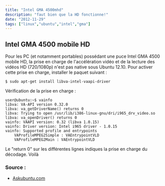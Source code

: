 ```yaml
---
title: "Intel GMA 4500mhd"
description: "faut bien que la HD fonctionne!"
date: "2012-11-29"
tags: ["linux","ubuntu","intel","gma"]
---
```


## Intel GMA 4500 mobile HD


Pour les PC (et notamment portables) possédant une puce Intel GMA 4500 mobile HD, la prise en charge de l'accélération vidéo et de la
lecture des vidéos HD (720/1080p) n'est pas native sous Ubuntu 12.10. Pour activer cette prise en charge, installer le paquet suivant :


```shell
$ sudo apt-get install libva-intel-vaapi-driver
```

Vérification de la prise en charge :

```shell
user@ubuntu:~$ vainfo 
libva: VA-API version 0.32.0 
libva: va_getDriverName() returns 0 
libva: Trying to open /usr/lib/i386-linux-gnu/dri/i965_drv_video.so 
libva: va_openDriver() returns 0 
vainfo: VAAPI version: 0.32 (libva 1.0.15) 
vainfo: Driver version: Intel i965 driver - 1.0.15 
vainfo: Supported profile and entrypoints 
	VAProfileMPEG2Simple : VAEntrypointVLD 
	VAProfileMPEG2Main : VAEntrypointVLD
```

Le "return 0" sur les différentes lignes indiques la prise en charge du décodage. Voilà


### Source :
+ [Askubuntu.com](http://askubuntu.com/questions/280593/how-to-uninstall-intel-linux-graphics-installer-and-revert-to-default-drivers)

